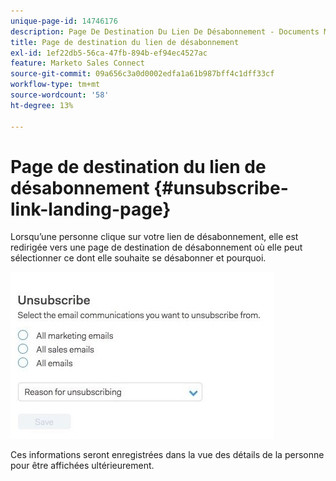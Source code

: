 ```yaml
---
unique-page-id: 14746176
description: Page De Destination Du Lien De Désabonnement - Documents Marketo - Documentation Du Produit
title: Page de destination du lien de désabonnement
exl-id: 1ef22db5-56ca-47fb-894b-ef94ec4527ac
feature: Marketo Sales Connect
source-git-commit: 09a656c3a0d0002edfa1a61b987bff4c1dff33cf
workflow-type: tm+mt
source-wordcount: '58'
ht-degree: 13%

---
```


# Page de destination du lien de désabonnement {#unsubscribe-link-landing-page}

Lorsqu’une personne clique sur votre lien de désabonnement, elle est redirigée vers une page de destination de désabonnement où elle peut sélectionner ce dont elle souhaite se désabonner et pourquoi.

![](assets/1.jpg)

Ces informations seront enregistrées dans la vue des détails de la personne pour être affichées ultérieurement.
